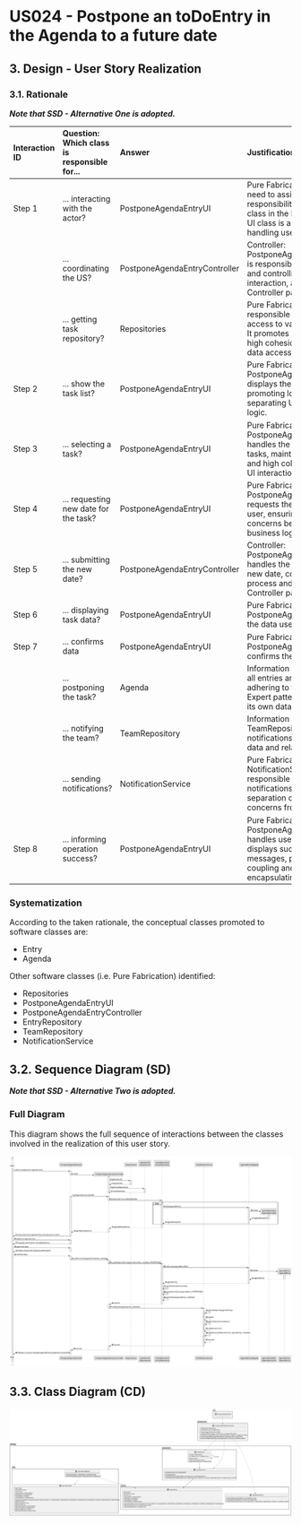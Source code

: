 # US024 - Postpone an toDoEntry in the Agenda to a future date

## 3. Design - User Story Realization 

### 3.1. Rationale

_**Note that SSD - Alternative One is adopted.**_


| Interaction ID | Question: Which class is responsible for... | Answer                        | Justification (with patterns)                                                                                                                                              |
|:---------------|:--------------------------------------------|:------------------------------|:---------------------------------------------------------------------------------------------------------------------------------------------------------------------------|
| Step 1         | ... interacting with the actor?             | PostponeAgendaEntryUI         | Pure Fabrication: There is no need to assign this responsibility to any existing class in the Domain Model. The UI class is a utility class for handling user interaction. |
|                | ... coordinating the US?                    | PostponeAgendaEntryController | Controller: PostponeAgendaEntryController is responsible for coordinating and controlling the flow of interaction, applying the Controller pattern.                        |
|                | ... getting task repository?                | Repositories                  | Pure Fabrication: Repositories is responsible for providing access to various repositories. It promotes low coupling and high cohesion by encapsulating data access logic. |
| Step 2         | ... show the task list?                     | PostponeAgendaEntryUI         | Pure Fabrication: PostponeAgendaEntryUI displays the toDoEntry list, promoting low coupling by separating UI logic from domain logic.                                          |
| Step 3         | ... selecting a task?                       | PostponeAgendaEntryUI         | Pure Fabrication: PostponeAgendaEntryUI handles the user selection of tasks, maintaining low coupling and high cohesion by managing UI interactions.                       |
| Step 4         | ... requesting new date for the task?       | PostponeAgendaEntryUI         | Pure Fabrication: PostponeAgendaEntryUI requests the new date from the user, ensuring separation of concerns between UI and business logic.                                |
| Step 5         | ... submitting the new date?                | PostponeAgendaEntryController | Controller: PostponeAgendaEntryController handles the submission of the new date, coordinating the process and applying the Controller pattern.                            |
| Step 6         | ... displaying task data?                   | PostponeAgendaEntryUI         | Pure Fabrication: PostponeAgendaEntryUI shows the data user insert.                                                                                                        |
| Step 7         | ... confirms data                           | PostponeAgendaEntryUI         | Pure Fabrication: PostponeAgendaEntryUI confirms the data from the user.                                                                                                   |
|                | ... postponing the task?                    | Agenda                        | Information Expert: Agenda has all entries and its attributes, adhering to the Information Expert pattern by encapsulating its own data validation logic.                  | 
|                | ... notifying the team?                     | TeamRepository                | Information Expert: TeamRepository handles team notifications as it manages team data and relationships.                                                                   | 
|                | ... sending notifications?                  | NotificationService           | Pure Fabrication: NotificationService is responsible for sending notifications, ensuring the separation of communication concerns from business logic.                     |
| Step 8         | ... informing operation success?            | PostponeAgendaEntryUI         | Pure Fabrication: PostponeAgendaEntryUI handles user interaction and displays success/error messages, promoting low coupling and high cohesion by encapsulating UI logic.  | 


### Systematization ##

According to the taken rationale, the conceptual classes promoted to software classes are: 

* Entry
* Agenda


Other software classes (i.e. Pure Fabrication) identified: 

* Repositories
* PostponeAgendaEntryUI
* PostponeAgendaEntryController
* EntryRepository
* TeamRepository
* NotificationService



## 3.2. Sequence Diagram (SD)

_**Note that SSD - Alternative Two is adopted.**_

### Full Diagram

This diagram shows the full sequence of interactions between the classes involved in the realization of this user story.

![Sequence Diagram - Full](svg/us024-sequence-diagram-full.svg)

## 3.3. Class Diagram (CD)

![Class Diagram](svg/us024-class-diagram.svg)